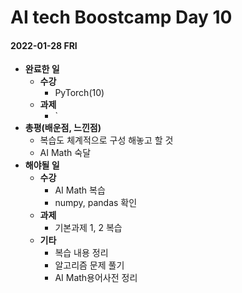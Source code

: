 # AI tech Boostcamp Day 10

#### 2022-01-28 FRI

- **완료한 일**
  - **수강**
    - PyTorch(10)
  - **과제**
    - `
- **총평(배운점, 느낀점)**
  - 복습도 체계적으로 구성 해놓고 할 것
  - AI Math 숙달
- **해야될 일**
  - **수강**
    - AI Math 복습
    - numpy, pandas 확인
  - **과제**
    - 기본과제 1, 2 복습
  - **기타**
    - 복습 내용 정리
    - 알고리즘 문제 풀기
    - AI Math용어사전 정리
